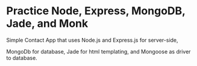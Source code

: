 Practice Node, Express, MongoDB, Jade, and Monk
==============

Simple Contact App that uses Node.js and Express.js for server-side,

MongoDb for database, Jade for html templating, and Mongoose as driver to database.
